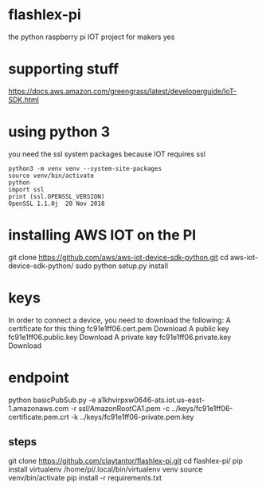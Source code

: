 # flashlex-pi
the python raspberry pi IOT project for makers yes

# supporting stuff
https://docs.aws.amazon.com/greengrass/latest/developerguide/IoT-SDK.html


# using python 3
you need the ssl system packages because IOT requires ssl

```
python3 -m venv venv --system-site-packages
source venv/bin/activate
python
import ssl
print (ssl.OPENSSL_VERSION)
OpenSSL 1.1.0j  20 Nov 2018
```

# installing AWS IOT on the PI
git clone https://github.com/aws/aws-iot-device-sdk-python.git
cd aws-iot-device-sdk-python/
sudo python setup.py install

# keys
In order to connect a device, you need to download the following:
A certificate for this thing	fc91e1ff06.cert.pem	Download
A public key	fc91e1ff06.public.key	Download
A private key	fc91e1ff06.private.key	Download

# endpoint

python basicPubSub.py -e a1khvirpxw0646-ats.iot.us-east-1.amazonaws.com -r ssl/AmazonRootCA1.pem -c ../keys/fc91e1ff06-certificate.pem.crt -k ../keys/fc91e1ff06-private.pem.key


## steps
git clone https://github.com/claytantor/flashlex-pi.git
cd flashlex-pi/
pip install virtualenv
/home/pi/.local/bin/virtualenv venv
source venv/bin/activate
pip install -r requirements.txt
